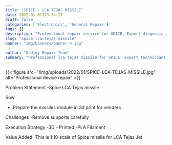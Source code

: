 ```yaml
---
title: "SPICE - LCA TEJAS MISSILE"
date: 2022-01-01T13:34:27
draft: false
categories: ['Electronics', 'General Repair']
tags: []
description: "Professional repair service for SPICE. Expert diagnosis and quality repairs in Bangalore."
slug: "spice-lca-tejas-missile"
banner: "img/banners/banner-4.jpg"

author: "Gadjoy Repair Team"
summary: "Professional lca tejas missile for SPICE. Expert technicians, quality parts, warranty included."
---
```


{{< figure src="/img/uploads/2022/01/SPICE-LCA-TEJAS-MISSILE.jpg" alt="Professional device repair" >}}

Problem Statement -Spice LCA Tejas missile

Sow

- Prepare the missiles module in 3d print for venders

Challenges -Remove supports carefully

Execution Strategy -3D - Printed -PLA Filament

Value Added -This is 1:10 scale of Spice missile for LCA Tejas Jet